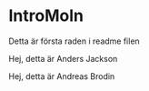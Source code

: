 # IntroMoln
Detta är första raden i readme filen

Hej, detta är Anders Jackson

Hej, detta är Andreas Brodin
